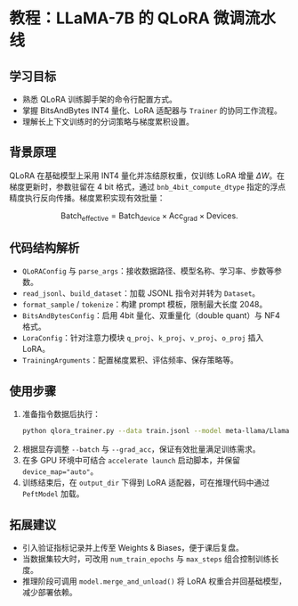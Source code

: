 # 教程：LLaMA-7B 的 QLoRA 微调流水线

## 学习目标
- 熟悉 QLoRA 训练脚手架的命令行配置方式。
- 掌握 BitsAndBytes INT4 量化、LoRA 适配器与 `Trainer` 的协同工作流程。
- 理解长上下文训练时的分词策略与梯度累积设置。

## 背景原理
QLoRA 在基础模型上采用 INT4 量化并冻结原权重，仅训练 LoRA 增量 $\Delta W$。在梯度更新时，参数驻留在 4 bit 格式，通过 `bnb_4bit_compute_dtype` 指定的浮点精度执行反向传播。梯度累积实现有效批量：

$$
\text{Batch}_{\text{effective}} = \text{Batch}_{\text{device}} \times \text{Acc}_{\text{grad}} \times \text{Devices}.
$$

## 代码结构解析
- `QLoRAConfig` 与 `parse_args`：接收数据路径、模型名称、学习率、步数等参数。
- `read_jsonl`、`build_dataset`：加载 JSONL 指令对并转为 `Dataset`。
- `format_sample` / `tokenize`：构建 prompt 模板，限制最大长度 2048。
- `BitsAndBytesConfig`：启用 4bit 量化、双重量化（double quant）与 NF4 格式。
- `LoraConfig`：针对注意力模块 `q_proj`、`k_proj`、`v_proj`、`o_proj` 插入 LoRA。
- `TrainingArguments`：配置梯度累积、评估频率、保存策略等。

## 使用步骤
1. 准备指令数据后执行：
   ```bash
   python qlora_trainer.py --data train.jsonl --model meta-llama/Llama-2-7b-chat-hf --steps 200 --batch 1 --grad_acc 16
   ```
2. 根据显存调整 `--batch` 与 `--grad_acc`，保证有效批量满足训练需求。
3. 在多 GPU 环境中可结合 `accelerate launch` 启动脚本，并保留 `device_map="auto"`。
4. 训练结束后，在 `output_dir` 下得到 LoRA 适配器，可在推理代码中通过 `PeftModel` 加载。

## 拓展建议
- 引入验证指标记录并上传至 Weights & Biases，便于课后复盘。
- 当数据集较大时，可改用 `num_train_epochs` 与 `max_steps` 组合控制训练长度。
- 推理阶段可调用 `model.merge_and_unload()` 将 LoRA 权重合并回基础模型，减少部署依赖。
